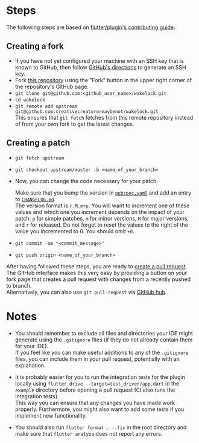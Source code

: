 # Steps

The following steps are based on [flutter/plugin's contributing guide](https://github.com/flutter/plugins/blob/2ea66626c245a4373a6e07706ab2e7d471e25bd6/CONTRIBUTING.md).

## Creating a fork

 * If you have not yet configured your machine with an SSH key that is known to GitHub, then follow [GitHub's directions](https://help.github.com/articles/generating-ssh-keys/) to generate an SSH key.
 * Fork [this repository](https://github.com/creativecreatorormaybenot/wakelock/new) using the "Fork" button in the upper right corner of the repository's GitHub page.
 * `git clone git@github.com:<github_user_name>/wakelock.git`
 * `cd wakelock`
 * `git remote add upstream git@github.com:creativecreatorormaybenot/wakelock.git`  
   This ensures that `git fetch` fetches from this remote repository instead of from your own fork to get the latest changes.
   
## Creating a patch

 * `git fetch upstream`
 * `git checkout upstream/master -b <name_of_your_branch>`
 * Now, you can change the code necessary for your patch.
 
   Make sure that you bump the version in [`pubspec.yaml`](https://github.com/creativecreatorormaybenot/wakelock/blob/master/pubspec.yaml) and add an entry to [`CHANGELOG.md`](https://github.com/creativecreatorormaybenot/wakelock/blob/master/CHANGELOG.md).  
   The version format is `r.M.m+p`. You will want to increment one of these values and which one you increment depends on the impact of your patch: `p` for simple patches, `m` for minor versions, `M` for major versions, and `r` for released. Do not forget to reset the values to the right of the value you incremented to 0. You should omit `+0`.
 * `git commit -am "<commit_message>"`
 * `git push origin <name_of_your_branch>`

After having followed these steps, you are ready to [create a pull request](https://help.github.com/en/articles/creating-a-pull-request-from-a-fork).  
The GitHub interface makes this very easy by providing a button on your fork page that creates a pull request with changes from a recently pushed to branch.  
Alternatively, you can also use `git pull-request` via [GitHub hub](https://hub.github.com/).

# Notes

 * You should remember to exclude all files and directories your IDE might generate using the `.gitignore` files (if they do not already contain them for your IDE).  
   If you feel like you can make useful additions to any of the `.gitignore` files, you can include them in your pull request, potentially with an explanation.

 * It is probably easier for you to run the integration tests for the plugin locally using `flutter drive --target=test_driver/app.dart` in the `example` directory before opening a pull request (CI also runs the integration tests).  
   This way you can ensure that any changes you have made work properly. Furthermore, you might also want to add some tests if you implement new functionality.

 * You should also run `flutter format . --fix` in the root directory and make sure that `flutter analyze` does not report any errors. 